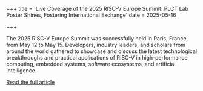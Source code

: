 +++
title = 'Live Coverage of the 2025 RISC-V Europe Summit: PLCT Lab Poster Shines, Fostering International Exchange'
date = 2025-05-16

+++

The 2025 RISC-V Europe Summit was successfully held in Paris, France, from May 12 to May 15. Developers, industry leaders, and scholars from around the world gathered to showcase and discuss the latest technological breakthroughs and practical applications of RISC-V in high-performance computing, embedded systems, software ecosystems, and artificial intelligence.

[Read the full article](https://mp.weixin.qq.com/s/hUnChz2EH5qzvVxTRHw-HQ)

